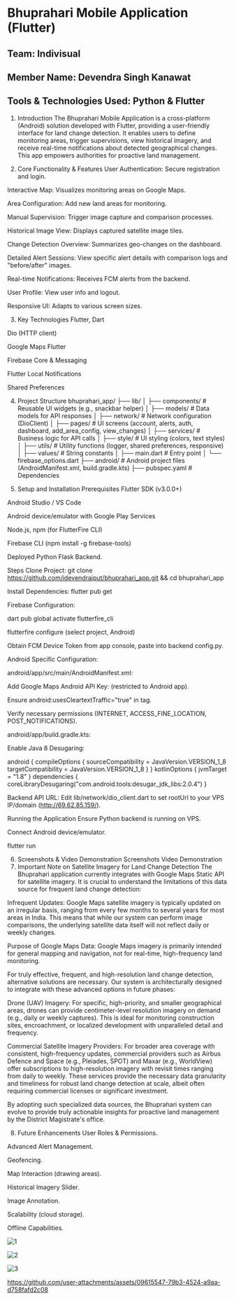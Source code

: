# Bhuprahari Mobile Application (Flutter)

## Team: Indivisual
## Member Name: Devendra Singh Kanawat
## Tools & Technologies Used: Python & Flutter

1. Introduction
The Bhuprahari Mobile Application is a cross-platform (Android) solution developed with Flutter, providing a user-friendly interface for land change detection. It enables users to define monitoring areas, trigger supervisions, view historical imagery, and receive real-time notifications about detected geographical changes. This app empowers authorities for proactive land management.

2. Core Functionality & Features
User Authentication: Secure registration and login.

Interactive Map: Visualizes monitoring areas on Google Maps.

Area Configuration: Add new land areas for monitoring.

Manual Supervision: Trigger image capture and comparison processes.

Historical Image View: Displays captured satellite image tiles.

Change Detection Overview: Summarizes geo-changes on the dashboard.

Detailed Alert Sessions: View specific alert details with comparison logs and "before/after" images.

Real-time Notifications: Receives FCM alerts from the backend.

User Profile: View user info and logout.

Responsive UI: Adapts to various screen sizes.

3. Key Technologies
Flutter, Dart

Dio (HTTP client)

Google Maps Flutter

Firebase Core & Messaging

Flutter Local Notifications

Shared Preferences

4. Project Structure
bhuprahari_app/
├── lib/
│   ├── components/       # Reusable UI widgets (e.g., snackbar helper)
│   ├── models/           # Data models for API responses
│   ├── network/          # Network configuration (DioClient)
│   ├── pages/            # UI screens (account, alerts, auth, dashboard, add_area_config, view_changes)
│   ├── services/         # Business logic for API calls
│   ├── style/            # UI styling (colors, text styles)
│   ├── utils/            # Utility functions (logger, shared preferences, responsive)
│   ├── values/           # String constants
│   ├── main.dart         # Entry point
│   └── firebase_options.dart
├── android/              # Android project files (AndroidManifest.xml, build.gradle.kts)
├── pubspec.yaml          # Dependencies

5. Setup and Installation
Prerequisites
Flutter SDK (v3.0.0+)

Android Studio / VS Code

Android device/emulator with Google Play Services

Node.js, npm (for FlutterFire CLI)

Firebase CLI (npm install -g firebase-tools)

Deployed Python Flask Backend.

Steps
Clone Project: git clone https://github.com/idevendrajput/bhuprahari_app.git && cd bhuprahari_app

Install Dependencies: flutter pub get

Firebase Configuration:

dart pub global activate flutterfire_cli

flutterfire configure (select project, Android)

Obtain FCM Device Token from app console, paste into backend config.py.

Android Specific Configuration:

android/app/src/main/AndroidManifest.xml:

Add Google Maps Android API Key: <meta-data android:name="com.google.android.geo.API_KEY" android:value="YOUR_ANDROID_GOOGLE_MAPS_API_KEY_HERE"/> (restricted to Android app).

Ensure android:usesCleartextTraffic="true" in <application> tag.

Verify necessary permissions (INTERNET, ACCESS_FINE_LOCATION, POST_NOTIFICATIONS).

android/app/build.gradle.kts:

Enable Java 8 Desugaring:

android {
    compileOptions {
        sourceCompatibility = JavaVersion.VERSION_1_8
        targetCompatibility = JavaVersion.VERSION_1_8
    }
}
kotlinOptions {
    jvmTarget = "1.8"
}
dependencies {
    coreLibraryDesugaring("com.android.tools:desugar_jdk_libs:2.0.4")
}

Backend API URL: Edit lib/network/dio_client.dart to set rootUrl to your VPS IP/domain (http://69.62.85.159/).

Running the Application
Ensure Python backend is running on VPS.

Connect Android device/emulator.

flutter run

6. Screenshots & Video Demonstration
Screenshots
Video Demonstration
7. Important Note on Satellite Imagery for Land Change Detection
The Bhuprahari application currently integrates with Google Maps Static API for satellite imagery. It is crucial to understand the limitations of this data source for frequent land change detection:

Infrequent Updates: Google Maps satellite imagery is typically updated on an irregular basis, ranging from every few months to several years for most areas in India. This means that while our system can perform image comparisons, the underlying satellite data itself will not reflect daily or weekly changes.

Purpose of Google Maps Data: Google Maps imagery is primarily intended for general mapping and navigation, not for real-time, high-frequency land monitoring.

For truly effective, frequent, and high-resolution land change detection, alternative solutions are necessary. Our system is architecturally designed to integrate with these advanced options in future phases:

Drone (UAV) Imagery: For specific, high-priority, and smaller geographical areas, drones can provide centimeter-level resolution imagery on demand (e.g., daily or weekly captures). This is ideal for monitoring construction sites, encroachment, or localized development with unparalleled detail and frequency.

Commercial Satellite Imagery Providers: For broader area coverage with consistent, high-frequency updates, commercial providers such as Airbus Defence and Space (e.g., Pleiades, SPOT) and Maxar (e.g., WorldView) offer subscriptions to high-resolution imagery with revisit times ranging from daily to weekly. These services provide the necessary data granularity and timeliness for robust land change detection at scale, albeit often requiring commercial licenses or significant investment.

By adopting such specialized data sources, the Bhuprahari system can evolve to provide truly actionable insights for proactive land management by the District Magistrate's office.

8. Future Enhancements
User Roles & Permissions.

Advanced Alert Management.

Geofencing.

Map Interaction (drawing areas).

Historical Imagery Slider.

Image Annotation.


Scalability (cloud storage).

Offline Capabilities.

![1](https://github.com/user-attachments/assets/562a2e92-ce28-4316-8e5a-4954a96f18bf)

![2](https://github.com/user-attachments/assets/a7b070ca-9b0e-46da-89ab-5628896ac3e9)

![3](https://github.com/user-attachments/assets/7a6df9f1-fd02-4939-863d-27b4016d5b8c)

https://github.com/user-attachments/assets/09615547-79b3-4524-a9aa-d758fafd2c08

